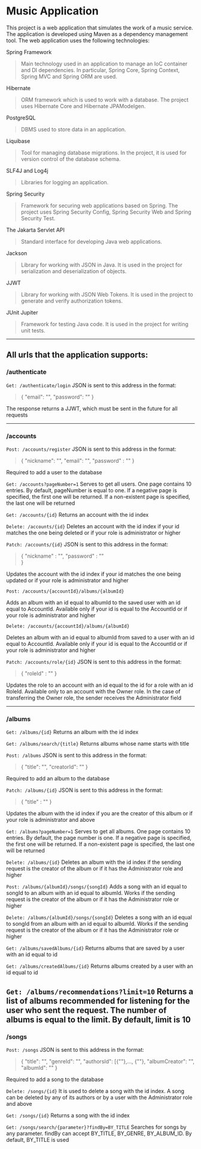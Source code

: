 # Music Application

This project is a web application that simulates the work of a music service. The application is developed using Maven as a dependency management tool. The web application uses the following technologies:

Spring Framework
>Main technology used in an application to manage an IoC container and DI dependencies. In particular, Spring Core, Spring Context, Spring MVC and Spring ORM are used.

Hibernate
>ORM framework which is used to work with a database. The project uses Hibernate Core and Hibernate JPAModelgen.

PostgreSQL
>DBMS used to store data in an application.

Liquibase
>Tool for managing database migrations. In the project, it is used for version control of the database schema.

SLF4J and Log4j
>Libraries for logging an application.

Spring Security
>Framework for securing web applications based on Spring. The project uses Spring Security Config, Spring Security Web and Spring Security Test.

The Jakarta Servlet API
>Standard interface for developing Java web applications.

Jackson
>Library for working with JSON in Java. It is used in the project for serialization and deserialization of objects.

JJWT
>Library for working with JSON Web Tokens. It is used in the project to generate and verify authorization tokens.

JUnit Jupiter
>Framework for testing Java code. It is used in the project for writing unit tests.
---
## All urls that the application supports:

### /authenticate
```Get: /authenticate/login```
JSON is sent to this address in the format:
> {
"email": "",
"password": ""
}

The response returns a JJWT, which must be sent in the future for all requests

---
### /accounts
```Post: /accounts/register```
JSON is sent to this address in the format:
> {
"nickname": "",
"email": "",
"password" : ""
}

Required to add a user to the database

```Get: /accounts?pageNumber=1```
Serves to get all users. One page contains 10 entries. By default, pageNumber is equal to one. If a negative page is specified, the first one will be returned. If a non-existent page is specified, the last one will be returned

```Get: /accounts/{id}```
Returns an account with the id index

```Delete: /accounts/{id}```
Deletes an account with the id index if your id matches the one being deleted or if your role is administrator or higher

```Patch: /accounts/{id}```
JSON is sent to this address in the format:
>   {
"nickname" : "",
"password" : ""    
}

Updates the account with the id index if your id matches the one being updated or if your role is administrator and higher

```Post: /accounts/{accountId}/albums/{albumId}```

Adds an album with an id equal to albumId to the saved user with an id equal to AccountId. Available only if your id is equal to the AccountId or if your role is administrator and higher

```Delete: /accounts/{accountId}/albums/{albumId}```

Deletes an album with an id equal to albumId from saved to a user with an id equal to AccountId. Available only if your id is equal to the AccountId or if your role is administrator and higher

```Patch: /accounts/role/{id}```
JSON is sent to this address in the format:
>   {
"roleId" : ""
}

Updates the role to an account with an id equal to the id for a role with an id RoleId. Available only to an account with the Owner role. In the case of transferring the Owner role, the sender receives the Administrator field

---
### /albums

```Get: /albums/{id}```
Returns an album with the id index

```Get: /albums/search/{title}```
Returns albums whose name starts with title

```Post: /albums```
JSON is sent to this address in the format:
>   {
"title": "",
"creatorId": ""
}

Required to add an album to the database

```Patch: /albums/{id}```
JSON is sent to this address in the format:
>   {
"title" : ""
}

Updates the album with the id index if you are the creator of this album or if your role is administrator and above

```Get: /albums?pageNumber=1```
Serves to get all albums. One page contains 10 entries. By default, the page number is one. If a negative page is specified, the first one will be returned. If a non-existent page is specified, the last one will be returned

```Delete: /albums/{id}```
Deletes an album with the id index if the sending request is the creator of the album or if it has the Administrator role and higher

```Post: /albums/{albumId}/songs/{songId}```
Adds a song with an id equal to songId to an album with an id equal to albumId. Works if the sending request is the creator of the album or if it has the Administrator role or higher

```Delete: /albums/{albumId}/songs/{songId}```
Deletes a song with an id equal to songId from an album with an id equal to albumId. Works if the sending request is the creator of the album or if it has the Administrator role or higher

```Get: /albums/savedAlbums/{id}```
Returns albums that are saved by a user with an id equal to id

```Get: /albums/createdAlbums/{id}```
Returns albums created by a user with an id equal to id

```Get: /albums/recommendations?limit=10```
Returns a list of albums recommended for listening for the user who sent the request. The number of albums is equal to the limit. By default, limit is 10
---

### /songs
```Post: /songs```
JSON is sent to this address in the format:
>   {
"title": "",
"genreId": "",
"authorsId": [{""},..., {""},
"albumCreator": "",
"albumId": ""
}

Required to add a song to the database

```Delete: /songs/{id}```
It is used to delete a song with the id index. A song can be deleted by any of its authors or by a user with the Administrator role and above

```Get: /songs/{id}```
Returns a song with the id index

```Get: /songs/search/{parameter}?findBy=BY_TITLE```
Searches for songs by any parameter. findBy can accept BY_TITLE, BY_GENRE, BY_ALBUM_ID. By default, BY_TITLE is used